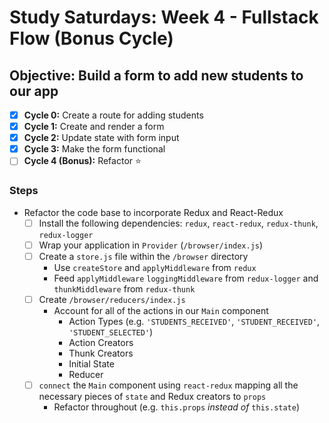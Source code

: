 # Study Saturdays: Week 4 - Fullstack Flow (Bonus Cycle)

## **Objective:** Build a form to add new students to our app
- [x] **Cycle 0:** Create a route for adding students
- [x] **Cycle 1:** Create and render a form
- [x] **Cycle 2:** Update state with form input
- [x] **Cycle 3:** Make the form functional
- [ ] **Cycle 4 (Bonus):** Refactor ⭐️

### Steps

- Refactor the code base to incorporate Redux and React-Redux
  - [ ] Install the following dependencies: `redux`, `react-redux`, `redux-thunk`, `redux-logger`
  - [ ] Wrap your application in `Provider` (`/browser/index.js`)
  - [ ] Create a `store.js` file within the `/browser` directory
    - Use `createStore` and `applyMiddleware` from `redux`
    - Feed `applyMiddleware` `loggingMiddleware` from `redux-logger` and `thunkMiddleware` from `redux-thunk`
  - [ ] Create `/browser/reducers/index.js`
    - Account for all of the actions in our `Main` component
      - Action Types (e.g. `'STUDENTS_RECEIVED'`, `'STUDENT_RECEIVED'`, `'STUDENT_SELECTED'`)
      - Action Creators
      - Thunk Creators
      - Initial State
      - Reducer
  - [ ] `connect` the `Main` component using `react-redux` mapping all the necessary pieces of `state` and Redux creators to `props`
    - Refactor throughout (e.g. `this.props` _instead of_ `this.state`)
